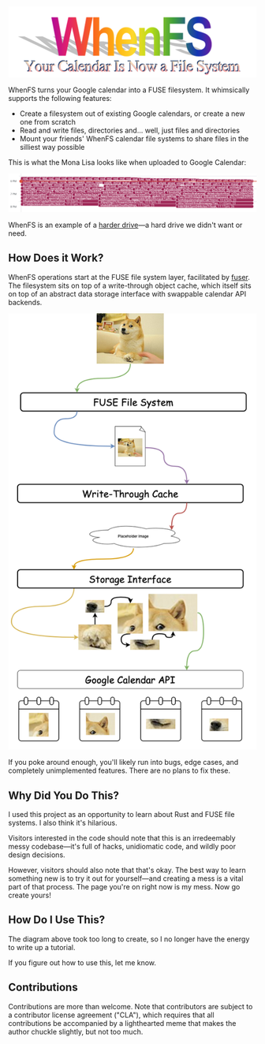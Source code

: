 ![whenfs your calendar is now a filesystem](images/wordart-3.png)

WhenFS turns your Google calendar into a FUSE filesystem. It whimsically supports the following features:

- Create a filesystem out of existing Google calendars, or create a new one from scratch
- Read and write files, directories and... well, just files and directories
- Mount your friends' WhenFS calendar file systems to share files in the silliest way possible

This is what the Mona Lisa looks like when uploaded to Google Calendar:

![calendar screenshot](images/calendar_screenshot.png)

WhenFS is an example of a [harder drive](http://tom7.org/harder/)—a hard drive we didn't want or need.

## How Does it Work?

WhenFS operations start at the FUSE file system layer, facilitated by [fuser](https://github.com/cberner/fuser). The filesystem sits on top of a write-through object cache, which itself sits on top of an abstract data storage interface with swappable calendar API backends.

![flow](images/flow.png)

If you poke around enough, you'll likely run into bugs, edge cases, and completely unimplemented features. There are no plans to fix these.

## Why Did You Do This?

I used this project as an opportunity to learn about Rust and FUSE file systems. I also think it's hilarious.

Visitors interested in the code should note that this is an irredeemably messy codebase—it's full of hacks, unidiomatic code, and wildly poor design decisions.

However, visitors should also note that that's okay. The best way to learn something new is to try it out for yourself—and creating a mess is a vital part of that process. The page you're on right now is my mess. Now go create yours!

## How Do I Use This?

The diagram above took too long to create, so I no longer have the energy to write up a tutorial.

If you figure out how to use this, let me know.

## Contributions

Contributions are more than welcome.
Note that contributors are subject to a contributor license agreement ("CLA"), which requires that all
contributions be accompanied by a lighthearted meme that makes the author chuckle slightly, but not too much.